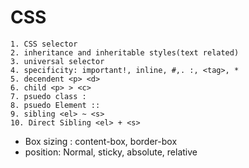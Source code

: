 # CSS
```
1. CSS selector
2. inheritance and inheritable styles(text related)
3. universal selector
4. specificity: important!, inline, #,. :, <tag>, *
5. decendent <p> <d>
6. child <p> > <c>
7. psuedo class :
8. psuedo Element ::
9. sibling <el> ~ <s>
10. Direct Sibling <el> + <s>
```
- Box sizing : content-box, border-box
- position: Normal, sticky, absolute, relative

